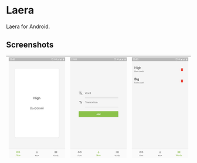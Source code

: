 # Laera

Laera for Android.

## Screenshots

![flow page][flow_page]| ![new page][new_page] | ![words page][words_page]
-----------------------|-----------------------|--------------------------

[flow_page]: android/fastlane/metadata/android/en-US/images/phoneScreenshots/1_en-US.jpeg
[new_page]: android/fastlane/metadata/android/en-US/images/phoneScreenshots/2_en-US.jpeg
[words_page]: android/fastlane/metadata/android/en-US/images/phoneScreenshots/3_en-US.jpeg
